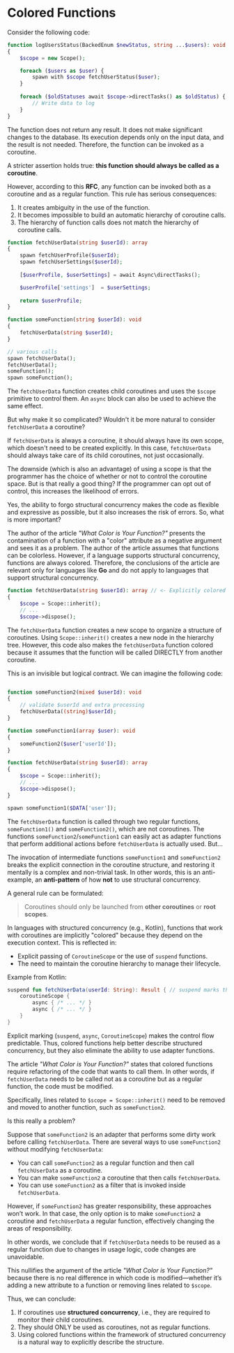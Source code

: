 # Colored Functions

Consider the following code:

```php
function logUsersStatus(BackedEnum $newStatus, string ...$users): void
{
    $scope = new Scope();

    foreach ($users as $user) {
        spawn with $scope fetchUserStatus($user);
    }
    
    foreach ($oldStatuses await $scope->directTasks() as $oldStatus) {
        // Write data to log
    }
}
```

The function does not return any result.
It does not make significant changes to the database.
Its execution depends only on the input data, and the result is not needed.
Therefore, the function can be invoked as a coroutine.

A stricter assertion holds true: **this function should always be called as a coroutine**.

However, according to this **RFC**,
any function can be invoked both as a coroutine and as a regular function. This rule has serious consequences:

1. It creates ambiguity in the use of the function.
2. It becomes impossible to build an automatic hierarchy of coroutine calls.
3. The hierarchy of function calls does not match the hierarchy of coroutine calls.

```php
function fetchUserData(string $userId): array
{
    spawn fetchUserProfile($userId);
    spawn fetchUserSettings($userId);
        
    [$userProfile, $userSettings] = await Async\directTasks();

    $userProfile['settings']  = $userSettings;
    
    return $userProfile;
}

function someFunction(string $userId): void 
{
    fetchUserData(string $userId);
}

// various calls
spawn fetchUserData();
fetchUserData();
someFunction();
spawn someFunction();
```

The `fetchUserData` function creates child coroutines and uses the `$scope` primitive to control them.
An `async` block can also be used to achieve the same effect.

But why make it so complicated? Wouldn't it be more natural to consider `fetchUserData` a coroutine?

If `fetchUserData` is always a coroutine,
it should always have its own scope, which doesn't need to be created explicitly.
In this case, `fetchUserData` should always take care of its child coroutines, not just occasionally.

The downside (which is also an advantage) of using a scope is that the programmer has the choice of
whether or not to control the coroutine space.
But is that really a good thing? If the programmer can opt out of control,
this increases the likelihood of errors.

Yes, the ability to forgo structural concurrency makes the code as flexible and expressive as possible,
but it also increases the risk of errors. So, what is more important?

The author of the article *"What Color is Your Function?"* presents the contamination of a function with a "color"
attribute as a negative argument and sees it as a problem. The author of the article assumes that functions can be colorless.
However, if a language supports structural concurrency, functions are always colored.
Therefore, the conclusions of the article are relevant only for languages like **Go**
and do not apply to languages that support structural concurrency.

```php
function fetchUserData(string $userId): array // <- Explicitly colored function
{
    $scope = Scope::inherit();
    // ...
    $scope->dispose();
```

The `fetchUserData` function creates a new scope to organize a structure of coroutines.
Using `Scope::inherit()` creates a new node in the hierarchy tree.
However, this code also makes the `fetchUserData` function colored because it assumes
that the function will be called DIRECTLY from another coroutine.

This is an invisible but logical contract. We can imagine the following code:

```php

function someFunction2(mixed $userId): void 
{
    // validate $userId and extra processing
    fetchUserData((string)$userId);
}

function someFunction1(array $user): void
{
    someFunction2($user['userId']);
}

function fetchUserData(string $userId): array
{
    $scope = Scope::inherit();
    // ...
    $scope->dispose();
}

spawn someFunction1($DATA['user']);
```

The `fetchUserData` function is called through two regular functions, `someFunction1()` and `someFunction2()`,
which are not coroutines. The functions `someFunction2`/`someFunction1` can easily act as adapter 
functions that perform additional actions before `fetchUserData` is actually used. But...

The invocation of intermediate functions `someFunction1` and `someFunction2`
breaks the explicit connection in the coroutine structure, and restoring it mentally is a complex and non-trivial task.
In other words, this is an anti-example, an **anti-pattern** of how **not** to use structural concurrency.

A general rule can be formulated:
> Coroutines should only be launched from **other coroutines** or **root scopes**.

In languages with structured concurrency (e.g., Kotlin), functions that work
with coroutines are implicitly "colored" because they depend on the execution context.
This is reflected in:

- Explicit passing of `CoroutineScope` or the use of `suspend` functions.
- The need to maintain the coroutine hierarchy to manage their lifecycle.

Example from Kotlin:

```kotlin
suspend fun fetchUserData(userId: String): Result { // suspend marks the function as a colored function
    coroutineScope {
        async { /* ... */ }
        async { /* ... */ }
    }
}
```

Explicit marking (`suspend`, `async`, `CoroutineScope`) makes the control flow predictable.
Thus, colored functions help better describe structured concurrency, 
but they also eliminate the ability to use adapter functions.

The article *"What Color is Your Function?"* states that colored functions require refactoring 
of the code that wants to call them. In other words, if `fetchUserData` needs to be called not as a coroutine 
but as a regular function, the code must be modified. 

Specifically, lines related to `$scope = Scope::inherit()` need to be removed 
and moved to another function, such as `someFunction2`.

Is this really a problem?

Suppose that `someFunction2` is an adapter that performs some dirty work before calling `fetchUserData`. 
There are several ways to use `someFunction2` without modifying `fetchUserData`:

- You can call `someFunction2` as a regular function and then call `fetchUserData` as a coroutine.
- You can make `someFunction2` a coroutine that then calls `fetchUserData`.
- You can use `someFunction2` as a filter that is invoked inside `fetchUserData`.

However, if `someFunction2` has greater responsibility, these approaches won’t work. 
In that case, the only option is to make `someFunction2` a coroutine and `fetchUserData` a regular function, 
effectively changing the areas of responsibility.

In other words, we conclude that 
if `fetchUserData` needs to be reused as a regular function due to changes in usage logic, code changes are unavoidable.

This nullifies the argument of the article *"What Color is Your Function?"* because 
there is no real difference in which code is modified—whether 
it’s adding a new attribute to a function or removing lines related to `$scope`.

Thus, we can conclude:
1. If coroutines use **structured concurrency**, i.e., they are required to monitor their child coroutines.
2. They should ONLY be used as coroutines, not as regular functions.
3. Using colored functions within the framework of structured concurrency
is a natural way to explicitly describe the structure.
